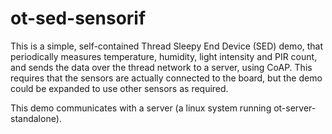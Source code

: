 # ot-sed-sensorif

This is a simple, self-contained Thread Sleepy End Device (SED) demo, that periodically measures temperature, humidity, light intensity and PIR count, and sends the data over the thread network to a server, using CoAP. This requires that the sensors are actually connected to the board, but the demo could be expanded to use other sensors as required.

This demo communicates with a server (a linux system running ot-server-standalone).
